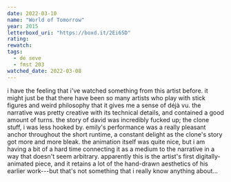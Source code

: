 ```yaml
---
date: 2022-03-10
name: "World of Tomorrow"
year: 2015
letterboxd_uri: "https://boxd.it/2Ei65D"
rating: 
rewatch: 
tags:
  - de seve
  - fmst 203
watched_date: 2022-03-08
---
```


i have the feeling that i've watched something from this artist before. it might just be that there have been so many artists who play with stick figures and weird philosophy that it gives me a sense of déjà vu. the narrative was pretty creative with its technical details, and contained a good amount of turns. the story of david was incredibly fucked up; the clone stuff, i was less hooked by. emily's performance was a really pleasant anchor throughout the short runtime, a constant delight as the clone's story got more and more bleak. the animation itself was quite nice, but i am having a bit of a hard time connecting it as a medium to the narrative in a way that doesn't seem arbitrary. apparently this is the artist's first digitally-animated piece, and it retains a lot of the hand-drawn aesthetics of his earlier work---but that's not something that i really know anything about...
